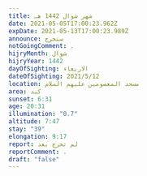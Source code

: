 ```yaml
---
title: شهر شوال 1442 هـ
date: 2021-05-05T17:00:23.962Z
expDate: 2021-05-13T17:00:23.989Z
announce: ستخرج
notGoingComment: .
hijryMonth: شوال
hijryYear: 1442
dayOfSighting: الاربعاء
dateOfSighting: 2021/5/12
location: مسجد المعصومين عليهم السلام
area: كبد
sunset: 6:31
age: 20:31
illumination: "0.7"
altitude: 7:47
stay: "39"
elongation: 9:17
report: لم تخرج بعد
reportComment: .
draft: "false"
---
```

